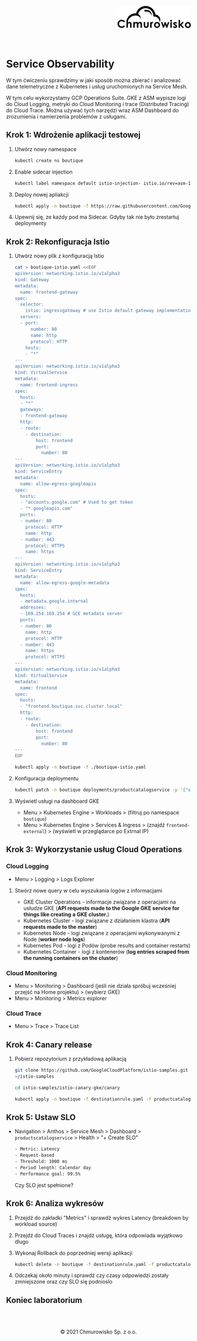 <img src="../../../../img/logo.png" alt="Chmurowisko logo" width="200"  align="right">
<br><br>
<br><br>
<br><br>

# Service Observability

W tym ćwiczeniu sprawdzimy w jaki sposób można zbierać i analizować dane telemetryczne z Kubernetes i usług uruchomionych na Service Mesh.

W tym celu wykorzystamy GCP Operations Suite. GKE z ASM wypisze logi do Cloud Logging, metryki do Cloud Monitoring i trace (Distributed Tracing) do Cloud Trace. Można używać tych narzędzi wraz ASM Dashboard do zrozumienia i namierzenia problemów z usługami.

## Krok 1: Wdrożenie aplikacji testowej

1. Utwórz nowy namespace

    ```bash
    kubectl create ns boutique
    ```

1. Enable sidecar injection
   
    ```bash
    kubectl label namespace default istio-injection- istio.io/rev=asm-196-2 --overwrite
    ```

1. Deploy nowej apliakcji
   
    ```bash
    kubectl apply -n boutique -f https://raw.githubusercontent.com/GoogleCloudPlatform/microservices-demo/master/release/kubernetes-manifests.yaml
    ```

1. Upewnij się, ze każdy pod ma Sidecar. Gdyby tak nie było zrestartuj deploymenty
  
## Krok 2: Rekonfiguracja Istio
  
1. Utwórz nowy plik z konfiguracją Istio  

    ```bash
    cat > boutique-istio.yaml <<EOF
    apiVersion: networking.istio.io/v1alpha3
    kind: Gateway
    metadata:
      name: frontend-gateway
    spec:
      selector:
        istio: ingressgateway # use Istio default gateway implementation
      servers:
      - port:
          number: 80
          name: http
          protocol: HTTP
        hosts:
        - "*"
    ---
    apiVersion: networking.istio.io/v1alpha3
    kind: VirtualService
    metadata:
      name: frontend-ingress
    spec:
      hosts:
      - "*"
      gateways:
      - frontend-gateway
      http:
      - route:
        - destination:
            host: frontend
            port:
              number: 80
    ---
    apiVersion: networking.istio.io/v1alpha3
    kind: ServiceEntry
    metadata:
      name: allow-egress-googleapis
    spec:
      hosts:
      - "accounts.google.com" # Used to get token
      - "*.googleapis.com"
      ports:
      - number: 80
        protocol: HTTP
        name: http
      - number: 443
        protocol: HTTPS
        name: https
    ---
    apiVersion: networking.istio.io/v1alpha3
    kind: ServiceEntry
    metadata:
      name: allow-egress-google-metadata
    spec:
      hosts:
      - metadata.google.internal
      addresses:
      - 169.254.169.254 # GCE metadata server
      ports:
      - number: 80
        name: http
        protocol: HTTP
      - number: 443
        name: https
        protocol: HTTPS
    ---
    apiVersion: networking.istio.io/v1alpha3
    kind: VirtualService
    metadata:
      name: frontend
    spec:
      hosts:
      - "frontend.boutique.svc.cluster.local"
      http:
      - route:
        - destination:
            host: frontend
            port:
              number: 80
    ---
    EOF
    ```

    ```bash
    kubectl apply -n boutique -f ./boutique-istio.yaml
    ```

1. Konfiguracja deploymentu

    ```bash
    kubectl patch -n boutique deployments/productcatalogservice -p '{"spec":{"template":{"metadata":{"labels":{"version":"v1"}}}}}'
    ```
  
1. Wyświetl usługi na dashboard GKE
  
    - Menu > Kubernetes Engine > Workloads > (filtruj po namespace `boutique`)
    - Menu > Kubernetes Engine > Services & Ingress > (znajdź `frontend-external`) > (wyświetl w przeglądarce po Extrnal IP)

## Krok 3:  Wykorzystanie usług Cloud Operations
    
### Cloud Logging    
    
  - Menu > Logging > Logs Explorer    
  
  1. Stwórz nowe query w celu wyszukania logów z informacjami

      - GKE Cluster Operations - informacje związane z operacjami na usłudze GKE (__API requests made to the Google GKE service for things like creating a GKE cluster.__)
      - Kubernetes Cluster - logi związane z działaniem klastra (__API requests made to the master__)
      - Kubernetes Node - logi związane z operacjami wykonywanymi z Node (__worker node logs__)
      - Kubernetes Pod - logi z Podów (probe results and container restarts)
      - Kubernetes Container - logi z kontenerów (__log entries scraped from the running containers on the cluster__)

### Cloud Monitoring

  - Menu > Monitoring > Dashboard (jeśli nie działa spróbuj wcześniej przejść na Home projektu) > (wybierz GKE)
  - Menu > Monitoring > Metrics explorer

### Cloud Trace

  - Menu > Trace > Trace List
  
## Krok 4: Canary release

1. Pobierz repozytorium z przykładową aplikacją

    ```bash
    git clone https://github.com/GoogleCloudPlatform/istio-samples.git \
    ~/istio-samples
    ```

    ```bash
    cd istio-samples/istio-canary-gke/canary
    ```

    ```bash
    kubectl apply -n boutique -f destinationrule.yaml -f productcatalog-v2.yaml -f vs-split-traffic.yaml
    ```

## Krok 5: Ustaw SLO

  - Navigation > Anthos > Service Mesh > Dashboard > `productscatalogservice` > Health > "+ Create SLO"

    ```bash
    - Metric: Latency
    - Request-based
    - Threshold: 1000 ms
    - Period length: Calendar day
    - Performance goal: 99.5%
    ```

    Czy SLO jest spełnione?

## Krok 6: Analiza wykresów

1. Przejdź do zakładki "Metrics" i sprawdź wykres Latency (breakdown by workload source)

1. Przejdź do Cloud Traces i znajdź usługę, która odpowiada wyjątkowo dlugo

1. Wykonaj Rollback do poprzedniej wersji aplikacji
  
    ```bash
    kubectl delete -n boutique -f destinationrule.yaml -f productcatalog-v2.yaml -f vs-split-traffic.yaml
    ```

1. Odczekaj około minuty i sprawdź czy czasy odpowiedzi zostały zmniejszone oraz czy SLO się podnioslo
  
## Koniec laboratorium

<br><br>

<center><p>&copy; 2021 Chmurowisko Sp. z o.o.<p></center>
